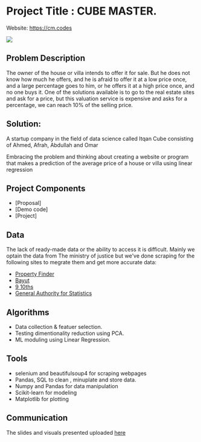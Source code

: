 # Project Title :  CUBE MASTER.

Website: https://cm.codes


<img src="https://cm.codes/img/logo-light.svg" />

## Problem Description

The owner of the house or villa intends to offer it for sale. But he does not know how much he offers, and he is afraid to offer it at a low price once, and a large percentage goes to him, or he offers it at a high price once, and no one buys it. One of the solutions available is to go to the real estate sites and ask for a price, but this valuation service is expensive and asks for a percentage, we can reach 10% of the selling price.


## Solution:
A startup company in the field of data science called Itqan Cube consisting of Ahmed, Afrah, Abdullah and Omar

Embracing the problem and thinking about creating a website or program that makes a prediction of the average price of a house or villa using linear regression

## Project Components

- [Proposal]
- [Demo code]
- [Project]


## Data

The lack of ready-made data or the ability to access it is difficult. Mainly we optain the data from The ministry of justice but we've done scraping for the following sites to megrate them and get more accurate data:

- [Property Finder](https://www.propertyfinder.sa/)
- [Bayut](https://www.bayut.sa/)
- [9 10ths](https://map.910ths.sa/riyadh-region/demographic)
- [General Authority for Statistics](https://www.stats.gov.sa/ar/37)



## Algorithms

- Data collection & featuer selection.
- Testing dimentionality reduction using PCA.
- ML moduling using Linear Regression.




## Tools

- selenium and beautifulsoup4 for scraping webpages
- Pandas, SQL to clean , minuplate and store data.
- Numpy and Pandas for data manipulation
- Scikit-learn for modeling
- Matplotlib for plotting


## Communication

The slides and visuals presented uploaded [here]()




